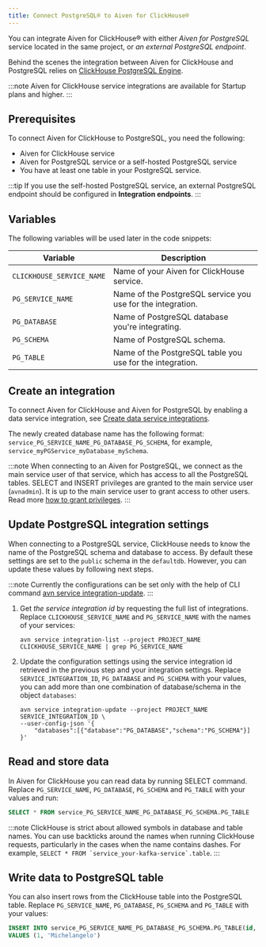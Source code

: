 ```yaml
---
title: Connect PostgreSQL® to Aiven for ClickHouse®
---
```


You can integrate Aiven for ClickHouse® with either *Aiven for PostgreSQL* service located in the same project, or *an external PostgreSQL endpoint*.

Behind the scenes the integration between Aiven for ClickHouse and
PostgreSQL relies on [ClickHouse PostgreSQL
Engine](https://clickhouse.com/docs/en/engines/table-engines/integrations/postgresql).

:::note
Aiven for ClickHouse service integrations are available for Startup
plans and higher.
:::

## Prerequisites

To connect Aiven for ClickHouse to PostgreSQL, you need the following:

- Aiven for ClickHouse service
- Aiven for PostgreSQL service or a self-hosted PostgreSQL service
- You have at least one table in your PostgreSQL service.

:::tip
If you use the self-hosted PostgreSQL service, an external PostgreSQL
endpoint should be configured in **Integration endpoints**.
:::

## Variables

The following variables will be used later in the code snippets:

| Variable                  | Description                                                 |
| ------------------------- | ----------------------------------------------------------- |
| `CLICKHOUSE_SERVICE_NAME` | Name of your Aiven for ClickHouse service.                  |
| `PG_SERVICE_NAME`         | Name of the PostgreSQL service you use for the integration. |
| `PG_DATABASE`             | Name of PostgreSQL database you're integrating.             |
| `PG_SCHEMA`               | Name of PostgreSQL schema.                                  |
| `PG_TABLE`                | Name of the PostgreSQL table you use for the integration.   |

## Create an integration

To connect Aiven for ClickHouse and Aiven for PostgreSQL by enabling a
data service integration, see
[Create data service integrations](/docs/products/clickhouse/howto/data-service-integration#create-postgresql-integrations).

The newly created database name has the following format:
`service_PG_SERVICE_NAME_PG_DATABASE_PG_SCHEMA`, for example,
`service_myPGService_myDatabase_mySchema`.

:::note
When connecting to an Aiven for PostgreSQL, we connect as the main
service user of that service, which has access to all the PostgreSQL
tables. SELECT and INSERT privileges are granted to the main service
user (`avnadmin`). It is up to the main service user to grant access to
other users. Read more
[how to grant privileges](/docs/products/clickhouse/howto/manage-users-roles).
:::

## Update PostgreSQL integration settings

When connecting to a PostgreSQL service, ClickHouse needs to know the
name of the PostgreSQL schema and database to access. By
default these settings are set to the `public` schema in the
`defaultdb`. However, you can update these values by following next
steps.

:::note
Currently the configurations can be set only with the help of CLI
command
[avn service integration-update](/docs/tools/cli/service/integration#avn%20service%20integration-update).
:::

1.  Get *the service integration id* by requesting the full list of
    integrations. Replace `CLICKHOUSE_SERVICE_NAME` and
    `PG_SERVICE_NAME` with the names of your services:

    ```
    avn service integration-list --project PROJECT_NAME CLICKHOUSE_SERVICE_NAME | grep PG_SERVICE_NAME
    ```

1.  Update the configuration settings using the service integration id
    retrieved in the previous step and your integration settings.
    Replace `SERVICE_INTEGRATION_ID`, `PG_DATABASE` and `PG_SCHEMA` with
    your values, you can add more than one combination of
    database/schema in the object `databases`:

    ```
    avn service integration-update --project PROJECT_NAME SERVICE_INTEGRATION_ID \
    --user-config-json '{
        "databases":[{"database":"PG_DATABASE","schema":"PG_SCHEMA"}]
    }'
    ```

## Read and store data

In Aiven for ClickHouse you can read data by running SELECT command.
Replace `PG_SERVICE_NAME`, `PG_DATABASE`, `PG_SCHEMA` and `PG_TABLE`
with your values and run:

```sql
SELECT * FROM service_PG_SERVICE_NAME_PG_DATABASE_PG_SCHEMA.PG_TABLE
```

:::note
ClickHouse is strict about allowed symbols in database and table names.
You can use backticks around the names when running ClickHouse requests,
particularly in the cases when the name contains dashes. For example,
`` SELECT * FROM `service_your-kafka-service`.table ``.
:::

## Write data to PostgreSQL table

You can also insert rows from the ClickHouse table into the PostgreSQL
table. Replace `PG_SERVICE_NAME`, `PG_DATABASE`, `PG_SCHEMA` and
`PG_TABLE` with your values:

```sql
INSERT INTO service_PG_SERVICE_NAME_PG_DATABASE_PG_SCHEMA.PG_TABLE(id, name)
VALUES (1, 'Michelangelo')
```
